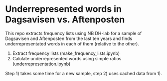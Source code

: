 # Underrepresented words in Dagsavisen vs. Aftenposten

This repo extracts frequency lists using NB DH-lab for a sample of Dagsavisen and Aftenposten from the last ten years and finds underrepresentated words in each of them (relative to the other).

1. Extract frequency lists (make_frequency_lists.ipynb)
2. Calulate underrepresented words using simple ratios (underrepresentation.ipynb)

Step 1) takes some time for a new sample, step 2) uses cached data from 1).